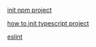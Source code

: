 [init npm project](https://docs.npmjs.com/creating-a-package-json-file)

[how to init typescript project](https://www.digitalocean.com/community/tutorials/typescript-new-project)

[eslint](https://khalilstemmler.com/blogs/typescript/eslint-for-typescript/)
